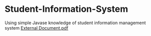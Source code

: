 # Student-Information-System
Using simple Javase knowledge of student information management system
[External Document.pdf](https://github.com/FywOo02/Student-Information-System/files/8703620/External.Document.pdf)
